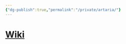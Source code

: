 ```yaml
---
{"dg-publish":true,"permalink":"/private/artaria/"}
---
```


# [Wiki](https://www.wikiwand.com/en/Artaria)
